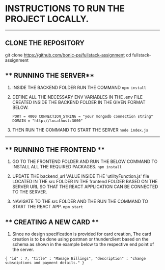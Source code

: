 # INSTRUCTIONS TO RUN THE PROJECT LOCALLY.
---
## **CLONE THE REPOSITORY**
git clone https://github.com/bonic-ps/fullstack-assignment
cd fullstack-assignment

## ** RUNNING THE SERVER**
1. INSIDE THE BACKEND FOLDER RUN THE COMMAND  ` npm install `
2. DEFINE ALL THE NECESSARY ENV VARIABLES IN THE .env FILE CREATED INSIDE THE BACKEND FOLDER IN THE GIVEN FORMAT BELOW.

    `PORT = 4000
    CONNECTION_STRING = "your mongodb connection string"
    DOMAIN = "http://localhost:3000" `


3. THEN RUN THE COMMAND TO START THE SERVER
 ` node index.js `

---

## ** RUNNING THE FRONTEND **
1. GO TO THE FRONTEND FOLDER AND RUN THE BELOW COMMAND TO INSTALL ALL THE REQUIRED PACKAGES.
 ` npm install `

2. UPDATE THE backend_url VALUE INSIDE THE 'utilityFunction.js' file LOCATED IN THE src FOLDER IN THE frontend FOLDER BASED ON THE SERVER URL SO THAT THE REACT APPLICATION CAN BE CONNECTED TO THE SERVER.

3. NAVIGATE TO THE src FOLDER AND THE RUN THE COMMAND TO START THE REACT APP.
 ` npm start `


## ** CREATING A NEW CARD ** 
1. Since no design specification is provided for card creation, The card creation is to be done using postman or thunderclient based on the schema as shown in the example below to the respective end point of the server.

`{
  "id" : 7,
  "title" : "Manage Billings",
  "description" : "change subsciptions and payment details."
}`
